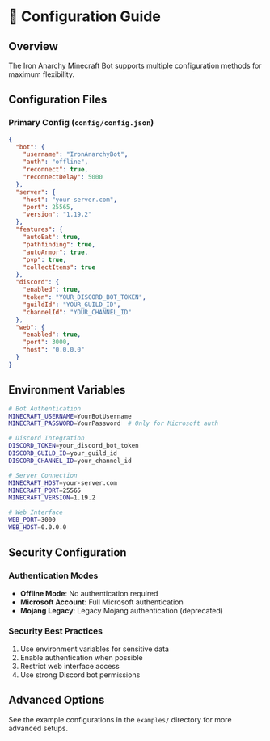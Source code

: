 # 🔧 Configuration Guide

## Overview

The Iron Anarchy Minecraft Bot supports multiple configuration methods for maximum flexibility.

## Configuration Files

### Primary Config (`config/config.json`)

```json
{
  "bot": {
    "username": "IronAnarchyBot",
    "auth": "offline",
    "reconnect": true,
    "reconnectDelay": 5000
  },
  "server": {
    "host": "your-server.com",
    "port": 25565,
    "version": "1.19.2"
  },
  "features": {
    "autoEat": true,
    "pathfinding": true,
    "autoArmor": true,
    "pvp": true,
    "collectItems": true
  },
  "discord": {
    "enabled": true,
    "token": "YOUR_DISCORD_BOT_TOKEN",
    "guildId": "YOUR_GUILD_ID",
    "channelId": "YOUR_CHANNEL_ID"
  },
  "web": {
    "enabled": true,
    "port": 3000,
    "host": "0.0.0.0"
  }
}
```

## Environment Variables

```bash
# Bot Authentication
MINECRAFT_USERNAME=YourBotUsername
MINECRAFT_PASSWORD=YourPassword  # Only for Microsoft auth

# Discord Integration
DISCORD_TOKEN=your_discord_bot_token
DISCORD_GUILD_ID=your_guild_id
DISCORD_CHANNEL_ID=your_channel_id

# Server Connection
MINECRAFT_HOST=your-server.com
MINECRAFT_PORT=25565
MINECRAFT_VERSION=1.19.2

# Web Interface
WEB_PORT=3000
WEB_HOST=0.0.0.0
```

## Security Configuration

### Authentication Modes

- **Offline Mode**: No authentication required
- **Microsoft Account**: Full Microsoft authentication
- **Mojang Legacy**: Legacy Mojang authentication (deprecated)

### Security Best Practices

1. Use environment variables for sensitive data
2. Enable authentication when possible
3. Restrict web interface access
4. Use strong Discord bot permissions

## Advanced Options

See the example configurations in the `examples/` directory for more advanced setups.
